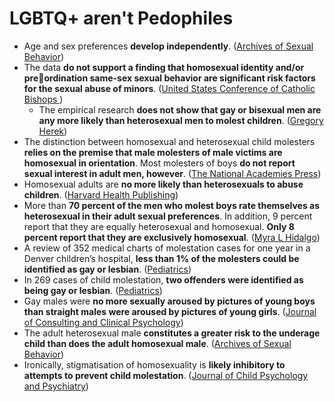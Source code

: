 # LGBTQ+ aren't Pedophiles

* Age and sex preferences **develop independently**. \([Archives of Sexual Behavior](https://www.queensu.ca/psychology/sites/webpublish.queensu.ca.psycwww/files/files/Faculty/Vern%20Qunisey/Silverthorne_Quinsey-2000.pdf)\)
* The data **do not support a finding that homosexual identity and/or preordination same-sex sexual behavior are significant risk factors for the sexual abuse of minors**. \([United States Conference of Catholic Bishops  ](https://www.bishop-accountability.org/reports/2011_05_18_John_Jay_Causes_and_Context_Report.pdf)\)
  * The empirical research **does not show that gay or bisexual men are any more likely than heterosexual men to molest children**. \([Gregory Herek](https://psychology.ucdavis.edu/rainbow/html/facts_molestation.html)\)
* The distinction between homosexual and heterosexual child molesters **relies on the premise that male molesters of male victims are homosexual in orientation**. Most molesters of boys **do not report sexual interest in adult men, however**. \([The National Academies Press](https://0x0.la/u/VYUOLUV.pdf#page=158)\)
* Homosexual adults are **no more likely than heterosexuals to abuse children**. \([Harvard Health Publishing](https://web.archive.org/web/20210429130147/https://www.health.harvard.edu/newsletter_article/pessimism-about-pedophilia)\)
* More than **70 percent of the men who molest boys rate themselves as heterosexual in their adult sexual preferences**. In addition, 9 percent report that they are equally heterosexual and homosexual. **Only 8 percent report that they are exclusively homosexual**. \([Myra L Hidalgo](https://rb.gy/emzzid)\)
* A review of 352 medical charts of molestation cases for one year in a Denver children’s hospital, **less than 1% of the molesters could be identified as gay or lesbian**. \([Pediatrics](https://pubmed.ncbi.nlm.nih.gov/8008535/)\)
* In 269 cases of child molestation, **two offenders were identified as being gay or lesbian**. \([Pediatrics](https://pediatrics.aappublications.org/content/94/1/41)\)
* Gay males were **no more sexually aroused by pictures of young boys than straight males were aroused by pictures of young girls**. \([Journal of Consulting and Clinical Psychology](https://dacemirror.sci-hub.st/journal-article/818283806aa95fb243b9a1badbbaebc0/freund1989.pdf)\)
*  The adult heterosexual male **constitutes a greater risk to the underage child than does the adult homosexual male**. \([Archives of Sexual Behavior](https://zero.sci-hub.se/650/86b797f086fe846a581e52716b2cda0c/groth1978.pdf)\)
* Ironically, stigmatisation of homosexuality is **likely inhibitory to attempts to prevent child molestation**. \([Journal of Child Psychology and Psychiatry](https://sci-hub.st/10.1111/j.1469-7610.1992.tb00862.x)\)



